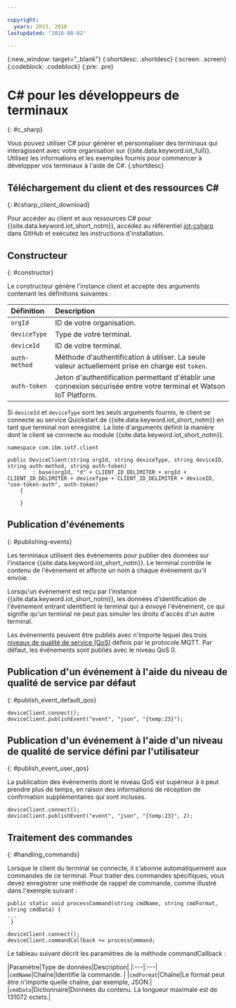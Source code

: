 ```yaml
---

copyright:
  years: 2015, 2016
lastupdated: "2016-08-02"

---
```


{:new_window: target="_blank"}
{:shortdesc: .shortdesc}
{:screen: .screen}
{:codeblock: .codeblock}
{:pre: .pre}


# C# pour les développeurs de terminaux
{: #c_sharp}

Vous pouvez utiliser C# pour générer et personnaliser des terminaux qui interagissent avec votre organisation sur {{site.data.keyword.iot_full}}. Utilisez les informations et les exemples fournis pour commencer à développer vos terminaux à l'aide de C#.
{:shortdesc}

## Téléchargement du client et des ressources C#
{: #csharp_client_download}

Pour accéder au client et aux ressources C# pour {{site.data.keyword.iot_short_notm}}, accédez au référentiel [iot-csharp](https://github.com/ibm-watson-iot/iot-csharp) dans GitHub et exécutez les instructions d'installation.


## Constructeur
{: #constructor}

Le constructeur génère l'instance client et accepte des arguments contenant les définitions suivantes :

|Définition |Description |
|:---|:---|
|`orgId`|ID de votre organisation.|
|`deviceType`|Type de votre terminal.|
|`deviceId` |ID de votre terminal.|
|`auth-method`   |Méthode d'authentification à utiliser. La seule valeur actuellement prise en charge est `token`.|
|`auth-token`   |Jeton d'authentification permettant d'établir une connexion sécurisée entre votre terminal et Watson IoT Platform.|


Si `deviceId` et `deviceType` sont les seuls arguments fournis, le client se connecte au service Quickstart de {{site.data.keyword.iot_short_notm}} en tant que terminal non enregistré. La liste d'arguments définit la manière dont le client se connecte au module {{site.data.keyword.iot_short_notm}}.


```
namespace com.ibm.iotf.client

public DeviceClient(string orgId, string deviceType, string deviceID, string auth-method, string auth-token)
        : base(orgId, "d" + CLIENT_ID_DELIMITER + orgId + CLIENT_ID_DELIMITER + deviceType + CLIENT_ID_DELIMITER + deviceID, "use-token-auth", auth-token)
    {

    }
```

## Publication d'événements
{: #publishing-events}

Les terminaux utilisent des événements pour publier des données sur l'instance {{site.data.keyword.iot_short_notm}}. Le terminal contrôle le contenu de l'événement et affecte un nom à chaque événement qu'il envoie.

Lorsqu'un événement est reçu par l'instance {{site.data.keyword.iot_short_notm}}, les données d'identification de l'événement entrant identifient le terminal qui a envoyé l'événement, ce qui signifie qu'un terminal ne peut pas simuler les droits d'accès d'un autre terminal.

Les événements peuvent être publiés avec n'importe lequel des trois [niveaux de qualité de service (QoS)](../mqtt.html#managed-devices) définis par le protocole MQTT. Par défaut, les événements sont publiés avec le niveau QoS 0.


## Publication d'un événement à l'aide du niveau de qualité de service par défaut
{: #publish_event_default_qos}

```
deviceClient.connect();
deviceClient.publishEvent("event", "json", "{temp:23}");
```


## Publication d'un événement à l'aide d'un niveau de qualité de service défini par l'utilisateur
{: #publish_event_user_qos}

La publication des événements dont le niveau QoS est supérieur à `0` peut prendre plus de temps, en raison des informations de réception de confirmation supplémentaires qui sont incluses.


```
deviceClient.connect();
deviceClient.publishEvent("event", "json", "{temp:23}", 2);
```

## Traitement des commandes
{: #handling_commands}

Lorsque le client du terminal se connecte, il s'abonne automatiquement aux commandes de ce terminal. Pour traiter des commandes spécifiques, vous devez enregistrer une méthode de rappel de commande, comme illustré dans l'exemple suivant :

```
public static void processCommand(string cmdName, string cmdFormat, string cmdData) {
...
 }
```

```
deviceClient.connect();
deviceClient.commandCallback += processCommand;
```
Le tableau suivant décrit les paramètres de la méthode commandCallback :

|Paramètre|Type de données|Description|
|:---|:---|
|`cmdName`|Chaîne|Identifie la commande. |
|`cmdFormat`|Chaîne|Le format peut être n'importe quelle chaîne, par exemple, JSON.|
|`cmdData`|Dictionnaire|Données du contenu. La longueur maximale est de 131072 octets.|
